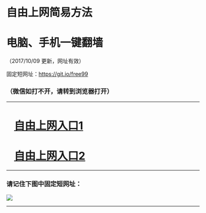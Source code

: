 ﻿# 自由上网简易方法

# 电脑、手机一键翻墙

（2017/10/09 更新，网址有效）

固定短网址：https://git.io/free99

### （微信如打不开，请转到浏览器打开）


***





# &nbsp;&nbsp; <a href="http://ft1940426607.fwq-tz-1001.info/fwqtz01.html?t=10090014540 " target="_blank">自由上网入口1</a>
# &nbsp;&nbsp; <a href="http://ft2534219243.fwq-tz-1002.info/fwqtz02.html?t=10090011102 " target="_blank">自由上网入口2</a>
***

### 请记住下图中固定短网址：

<img src="https://s3-us-west-2.amazonaws.com/fwq-1001/yjfq-20170905okok.png" /> 


***

